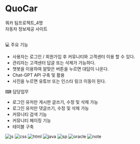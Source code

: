 # QuoCar
쿼카 팀프로젝트_4명<br>
자동차 정보제공 사이트
<br><br>

💻 주요 기능 
- 사용자는 로그인 / 회원가입 후 커뮤니티와 고객센터 이용 할 수 있다.
- 관리자는 고객센터 답글 또는 삭제가 가능하다.
- 챗봇을 이용하여 알맞은 버튼을 누르면 대답이 나온다.
- Chat-GPT API 구축 및 활용
- 사진을 누르면 유튜브 또는 인스타 링크 이동이 된다.


⌨  담당업무
- 로그인 유저만 게시판 글쓰기, 수정 및 삭제 가능
- 로그인 유저만 댓글쓰기, 수정 및 삭제 가능
- 커뮤니티 검색 기능
- 커뮤니티 페이징 기능
- 테이블 구축


![js](https://img.shields.io/badge/JavaScript-F7DF1E?style=for-the-badge&logo=JavaScript&logoColor=white)
![css](https://img.shields.io/badge/CSS-239120?&style=for-the-badge&logo=css3&logoColor=white)
![html](https://img.shields.io/badge/HTML-239120?style=for-the-badge&logo=html5&logoColor=white)
![java](https://img.shields.io/badge/Java-ED8B00?style=for-the-badge&logo=openjdk&logoColor=white)
![sp](https://img.shields.io/badge/Spring-6DB33F?style=for-the-badge&logo=spring&logoColor=white)
![oracle](https://img.shields.io/badge/Oracle-F80000?style=for-the-badge&logo=oracle&logoColor=black)
![note](https://img.shields.io/badge/Notepad++-90E59A.svg?style=for-the-badge&logo=notepad%2B%2B&logoColor=black)
